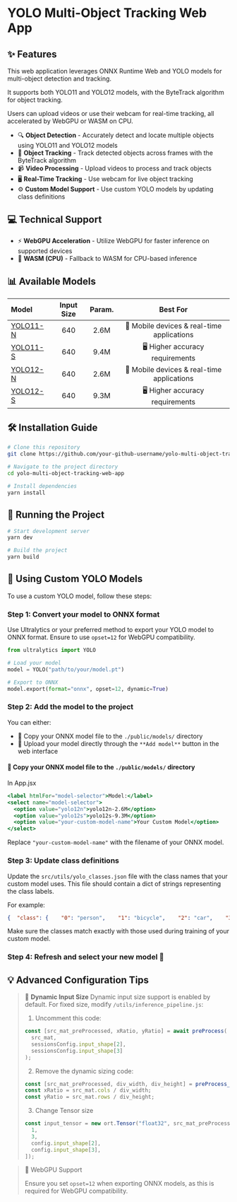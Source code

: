 # YOLO Multi-Object Tracking Web App

## ✨ Features

This web application leverages ONNX Runtime Web and YOLO models for multi-object detection and tracking.

It supports both YOLO11 and YOLO12 models, with the ByteTrack algorithm for object tracking.

Users can upload videos or use their webcam for real-time tracking, all accelerated by WebGPU or WASM on CPU.

- 🔍 **Object Detection** - Accurately detect and locate multiple objects using YOLO11 and YOLO12 models
- 👀 **Object Tracking** - Track detected objects across frames with the ByteTrack algorithm
- 📹 **Video Processing** - Upload videos to process and track objects
- 🖥️ **Real-Time Tracking** - Use webcam for live object tracking
- ⚙️ **Custom Model Support** - Use custom YOLO models by updating class definitions

## 💻 Technical Support

- ⚡ **WebGPU Acceleration** - Utilize WebGPU for faster inference on supported devices
- 🧠 **WASM (CPU)** - Fallback to WASM for CPU-based inference

## 📊 Available Models

| Model                                                   | Input Size | Param. |                 Best For                  |
| :------------------------------------------------------ | :--------: | :----: | :---------------------------------------: |
| [YOLO11-N](https://docs.ultralytics.com/models/yolo11/) |    640     |  2.6M  | 📱 Mobile devices & real-time applications |
| [YOLO11-S](https://docs.ultralytics.com/models/yolo11/) |    640     |  9.4M  |      🖥️ Higher accuracy requirements       |
| [YOLO12-N](https://docs.ultralytics.com/models/yolo12/) |    640     |  2.6M  | 📱 Mobile devices & real-time applications |
| [YOLO12-S](https://docs.ultralytics.com/models/yolo12/) |    640     |  9.3M  |      🖥️ Higher accuracy requirements       |

## 🛠️ Installation Guide

```bash
# Clone this repository
git clone https://github.com/your-github-username/yolo-multi-object-tracking-web-app.git

# Navigate to the project directory
cd yolo-multi-object-tracking-web-app

# Install dependencies
yarn install
```

## 🚀 Running the Project

```bash
# Start development server
yarn dev

# Build the project
yarn build
```

## 🔧 Using Custom YOLO Models

To use a custom YOLO model, follow these steps:

### Step 1: Convert your model to ONNX format

Use Ultralytics or your preferred method to export your YOLO model to ONNX format. Ensure to use `opset=12` for WebGPU compatibility.

```python
from ultralytics import YOLO

# Load your model
model = YOLO("path/to/your/model.pt")

# Export to ONNX
model.export(format="onnx", opset=12, dynamic=True)
```

### Step 2: Add the model to the project

You can either:

- 📁 Copy your ONNX model file to the `./public/models/` directory
- 🔄 Upload your model directly through the `**Add model**` button in the web interface 

#### 📁 Copy your ONNX model file to the `./public/models/` directory

In App.jsx

```jsx
<label htmlFor="model-selector">Model:</label>
<select name="model-selector">
  <option value="yolo12n">yolo12n-2.6M</option>
  <option value="yolo12s">yolo12s-9.3M</option>
  <option value="your-custom-model-name">Your Custom Model</option>
</select>
```

Replace `"your-custom-model-name"` with the filename of your ONNX model.


### Step 3: Update class definitions

Update the `src/utils/yolo_classes.json` file with the class names that your custom model uses. This file should contain a dict of strings representing the class labels.

For example:

```json
{  "class": {    "0": "person",    "1": "bicycle",    "2": "car",    "3": "motorcycle",    "4": "airplane",    "5": "bus",    "6": "train",    "7": "truck",    "8": "boat"}}
```

Make sure the classes match exactly with those used during training of your custom model.

### Step 4: Refresh and select your new model 🎉

## 💡 Advanced Configuration Tips
> 📏 **Dynamic Input Size**
> Dynamic input size support is enabled by default. For fixed size, modify `/utils/inference_pipeline.js`:
> 1. Uncomment this code:
> ```Javascript
> const [src_mat_preProcessed, xRatio, yRatio] = await preProcess(
>   src_mat,
>   sessionsConfig.input_shape[2],
>   sessionsConfig.input_shape[3]
> );
> ```
> 
> 2. Remove the dynamic sizing code:
> ```Javascript
> const [src_mat_preProcessed, div_width, div_height] = preProcess_dynamic(src_mat);
> const xRatio = src_mat.cols / div_width;
> const yRatio = src_mat.rows / div_height;
> ```
>
> 3. Change Tensor size
> ```Javascript
> const input_tensor = new ort.Tensor("float32", src_mat_preProcessed.data32F, [
>   1,
>   3,
>   config.input_shape[2],
>   config.input_shape[3],
> ]);
>

> 🚀 WebGPU Support
>
> Ensure you set `opset=12` when exporting ONNX models, as this is required for WebGPU compatibility.
